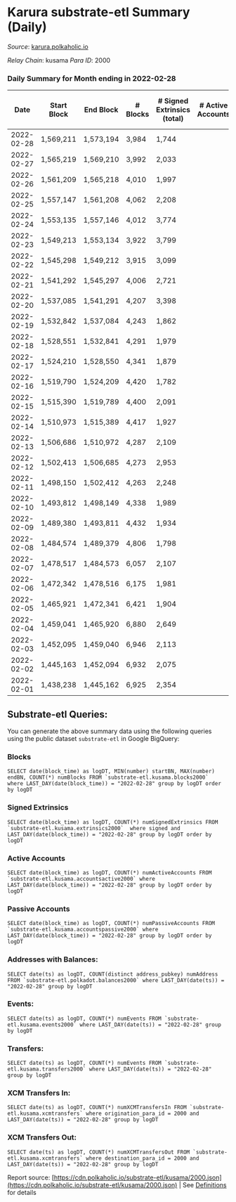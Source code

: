 # Karura substrate-etl Summary (Daily)

_Source_: [karura.polkaholic.io](https://karura.polkaholic.io)

*Relay Chain*: kusama
*Para ID*: 2000



### Daily Summary for Month ending in 2022-02-28


| Date | Start Block | End Block | # Blocks | # Signed Extrinsics (total) | # Active Accounts | # Passive | # New | # Addresses with Balances | # Events | # Transfers | # XCM Transfers In | # XCM Transfers Out | Issues | 
| ---- | ----------- | --------- | -------- | --------------------------- | ----------------- | --------- | ----- | ------------------------- | -------- | ----------- | ------------------ | ------------------- | ------ |
| 2022-02-28 | 1,569,211 | 1,573,194 | 3,984 | 1,744 |  |  |  | 78,235 | 44,286 | 4,123 ($1,581,820.43) | 45 ($36,024.80) | 61 ($89,849.17) |  |
| 2022-02-27 | 1,565,219 | 1,569,210 | 3,992 | 2,033 |  |  |  | 78,191 | 46,212 | 4,488 ($2,316,027.00) | 56 ($134,255.49) | 93 ($313,562.46) |  |
| 2022-02-26 | 1,561,209 | 1,565,218 | 4,010 | 1,997 |  |  |  | 78,105 | 46,937 | 4,682 ($1,683,960.04) | 71 ($113,021.85) | 66 ($203,648.00) |  |
| 2022-02-25 | 1,557,147 | 1,561,208 | 4,062 | 2,208 |  |  |  | 78,072 | 49,122 | 4,998 ($2,094,733.39) | 124 ($218,364.88) | 104 ($208,886.12) |  |
| 2022-02-24 | 1,553,135 | 1,557,146 | 4,012 | 3,774 |  |  |  | 78,040 | 61,272 | 7,430 ($6,786,634.35) | 188 ($432,400.48) | 141 ($476,441.88) |  |
| 2022-02-23 | 1,549,213 | 1,553,134 | 3,922 | 3,799 |  |  |  | 77,992 | 60,163 | 7,147 ($4,597,507.44) | 161 ($385,597.45) | 120 ($320,740.90) |  |
| 2022-02-22 | 1,545,298 | 1,549,212 | 3,915 | 3,099 |  |  |  | 77,969 | 55,686 | 6,135 ($6,176,257.26) | 105 ($243,651.04) | 165 ($389,772.09) |  |
| 2022-02-21 | 1,541,292 | 1,545,297 | 4,006 | 2,721 |  |  |  | 77,946 | 53,774 | 5,865 ($5,657,967.50) | 109 ($267,439.30) | 122 ($166,247.76) |  |
| 2022-02-20 | 1,537,085 | 1,541,291 | 4,207 | 3,398 |  |  |  | 77,921 | 61,017 | 7,006 ($3,798,403.20) | 136 ($244,211.59) | 148 ($362,567.21) |  |
| 2022-02-19 | 1,532,842 | 1,537,084 | 4,243 | 1,862 |  |  |  | 77,903 | 49,611 | 5,155 ($1,562,181.28) | 58 ($167,391.68) | 76 ($210,611.47) |  |
| 2022-02-18 | 1,528,551 | 1,532,841 | 4,291 | 1,979 |  |  |  | 77,875 | 51,591 | 5,658 ($2,147,464.04) | 92 ($567,180.64) | 64 ($771,434.94) |  |
| 2022-02-17 | 1,524,210 | 1,528,550 | 4,341 | 1,879 |  |  |  | 77,854 | 51,112 | 5,507 ($1,737,347.29) | 81 ($142,928.62) | 65 ($109,617.86) |  |
| 2022-02-16 | 1,519,790 | 1,524,209 | 4,420 | 1,782 |  |  |  | 77,834 | 50,842 | 5,365 ($1,292,747.45) | 74 ($86,392.74) | 61 ($413,817.73) |  |
| 2022-02-15 | 1,515,390 | 1,519,789 | 4,400 | 2,091 |  |  |  | 77,819 | 53,061 | 5,780 ($2,700,788.04) | 60 ($87,614.44) | 77 ($199,434.97) |  |
| 2022-02-14 | 1,510,973 | 1,515,389 | 4,417 | 1,927 |  |  |  | 77,804 | 52,013 | 5,585 ($2,043,325.50) | 64 ($67,257.64) | 56 ($89,499.81) |  |
| 2022-02-13 | 1,506,686 | 1,510,972 | 4,287 | 2,109 |  |  |  | 77,785 | 52,462 | 5,786 ($3,789,140.78) | 82 ($758,445.94) | 83 ($165,248.42) |  |
| 2022-02-12 | 1,502,413 | 1,506,685 | 4,273 | 2,953 |  |  |  | 77,760 | 59,229 | 7,031 ($3,723,730.01) | 76 ($89,379.43) | 113 ($371,519.20) |  |
| 2022-02-11 | 1,498,150 | 1,502,412 | 4,263 | 2,248 |  |  |  | 77,744 | 54,652 | 6,615 ($1,991,848.92) | 102 ($167,707.75) | 77 ($135,730.31) |  |
| 2022-02-10 | 1,493,812 | 1,498,149 | 4,338 | 1,989 |  |  |  | 77,710 | 53,554 | 6,396 ($7,626,709.38) | 82 ($2,023,848.43) | 63 ($142,071.38) |  |
| 2022-02-09 | 1,489,380 | 1,493,811 | 4,432 | 1,934 |  |  |  | 77,727 | 53,649 | 6,260 ($1,618,214.65) | 69 ($187,838.28) | 78 ($168,613.75) |  |
| 2022-02-08 | 1,484,574 | 1,489,379 | 4,806 | 1,798 |  |  |  | 77,658 | 56,245 | 6,597 ($1,999,792.60) | 71 ($146,824.55) | 76 ($296,868.32) |  |
| 2022-02-07 | 1,478,517 | 1,484,573 | 6,057 | 2,107 |  |  |  | 77,652 | 70,175 | 8,280 ($3,142,487.76) | 98 ($300,763.04) | 100 ($426,371.83) |  |
| 2022-02-06 | 1,472,342 | 1,478,516 | 6,175 | 1,981 |  |  |  | 77,624 | 70,361 | 8,311 ($1,650,421.84) | 54 ($91,711.14) | 83 ($230,556.27) |  |
| 2022-02-05 | 1,465,921 | 1,472,341 | 6,421 | 1,904 |  |  |  | 77,600 | 72,059 | 8,420 ($2,133,486.11) | 47 ($106,626.50) | 76 ($208,706.92) |  |
| 2022-02-04 | 1,459,041 | 1,465,920 | 6,880 | 2,649 |  |  |  | 77,580 | 83,654 | 10,703 ($3,487,661.89) | 87 ($157,587.71) | 129 ($413,357.23) |  |
| 2022-02-03 | 1,452,095 | 1,459,040 | 6,946 | 2,113 |  |  |  | 77,570 | 81,502 | 10,646 ($1,132,745.30) | 56 ($65,073.71) | 79 ($83,307.75) |  |
| 2022-02-02 | 1,445,163 | 1,452,094 | 6,932 | 2,075 |  |  |  | 77,551 | 80,963 | 10,531 ($1,945,121.14) | 61 ($90,982.20) | 120 ($318,513.76) |  |
| 2022-02-01 | 1,438,238 | 1,445,162 | 6,925 | 2,354 |  |  |  | 77,523 | 86,318 | 12,950 ($2,214,149.40) | 112 ($242,636.38) | 80 ($174,085.41) |  |

## Substrate-etl Queries:
You can generate the above summary data using the following queries using the public dataset `substrate-etl` in Google BigQuery:


### Blocks
```
SELECT date(block_time) as logDT, MIN(number) startBN, MAX(number) endBN, COUNT(*) numBlocks FROM `substrate-etl.kusama.blocks2000`  where LAST_DAY(date(block_time)) = "2022-02-28" group by logDT order by logDT
```


### Signed Extrinsics
```
SELECT date(block_time) as logDT, COUNT(*) numSignedExtrinsics FROM `substrate-etl.kusama.extrinsics2000`  where signed and LAST_DAY(date(block_time)) = "2022-02-28" group by logDT order by logDT
```


### Active Accounts
```
SELECT date(block_time) as logDT, COUNT(*) numActiveAccounts FROM `substrate-etl.kusama.accountsactive2000` where LAST_DAY(date(block_time)) = "2022-02-28" group by logDT order by logDT
```


### Passive Accounts
```
SELECT date(block_time) as logDT, COUNT(*) numPassiveAccounts FROM `substrate-etl.kusama.accountspassive2000` where LAST_DAY(date(block_time)) = "2022-02-28" group by logDT order by logDT
```


### Addresses with Balances:
```
SELECT date(ts) as logDT, COUNT(distinct address_pubkey) numAddress FROM `substrate-etl.polkadot.balances2000` where LAST_DAY(date(ts)) = "2022-02-28" group by logDT
```


### Events:
```
SELECT date(ts) as logDT, COUNT(*) numEvents FROM `substrate-etl.kusama.events2000` where LAST_DAY(date(ts)) = "2022-02-28" group by logDT
```


### Transfers:
```
SELECT date(ts) as logDT, COUNT(*) numEvents FROM `substrate-etl.kusama.transfers2000` where LAST_DAY(date(ts)) = "2022-02-28" group by logDT
```


### XCM Transfers In:
```
SELECT date(ts) as logDT, COUNT(*) numXCMTransfersIn FROM `substrate-etl.kusama.xcmtransfers` where origination_para_id = 2000 and LAST_DAY(date(ts)) = "2022-02-28" group by logDT
```


### XCM Transfers Out:
```
SELECT date(ts) as logDT, COUNT(*) numXCMTransfersOut FROM `substrate-etl.kusama.xcmtransfers` where destination_para_id = 2000 and LAST_DAY(date(ts)) = "2022-02-28" group by logDT
```



Report source: [https://cdn.polkaholic.io/substrate-etl/kusama/2000.json](https://cdn.polkaholic.io/substrate-etl/kusama/2000.json) | See [Definitions](/DEFINITIONS.md) for details
